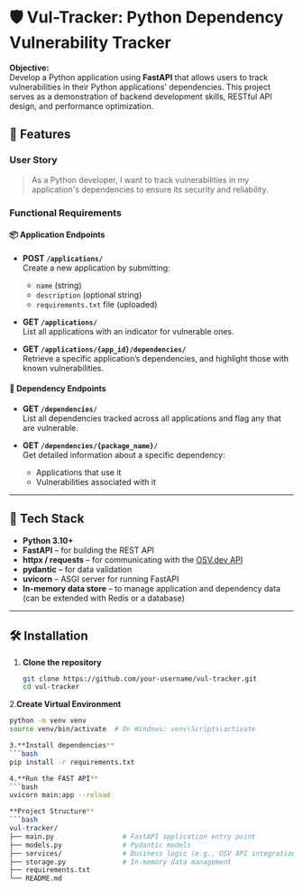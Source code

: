 # 🛡️ Vul-Tracker: Python Dependency Vulnerability Tracker

**Objective:**  
Develop a Python application using **FastAPI** that allows users to track vulnerabilities in their Python applications' dependencies. This project serves as a demonstration of backend development skills, RESTful API design, and performance optimization.

## 🚀 Features

### User Story
> As a Python developer, I want to track vulnerabilities in my application's dependencies to ensure its security and reliability.

### Functional Requirements

#### 📦 Application Endpoints

- **POST `/applications/`**  
  Create a new application by submitting:
  - `name` (string)
  - `description` (optional string)
  - `requirements.txt` file (uploaded)

- **GET `/applications/`**  
  List all applications with an indicator for vulnerable ones.

- **GET `/applications/{app_id}/dependencies/`**  
  Retrieve a specific application’s dependencies, and highlight those with known vulnerabilities.

#### 🧩 Dependency Endpoints

- **GET `/dependencies/`**  
  List all dependencies tracked across all applications and flag any that are vulnerable.

- **GET `/dependencies/{package_name}/`**  
  Get detailed information about a specific dependency:
  - Applications that use it
  - Vulnerabilities associated with it

---

## 🧰 Tech Stack

- **Python 3.10+**
- **FastAPI** – for building the REST API
- **httpx / requests** – for communicating with the [OSV.dev API](https://osv.dev)
- **pydantic** – for data validation
- **uvicorn** – ASGI server for running FastAPI
- **In-memory data store** – to manage application and dependency data (can be extended with Redis or a database)

---

## 🛠️ Installation

1. **Clone the repository**
   ```bash
   git clone https://github.com/your-username/vul-tracker.git
   cd vul-tracker
   
2.**Create Virtual Environment**
  ```bash
  python -m venv venv
  source venv/bin/activate  # On Windows: venv\Scripts\activate

3.**Install dependencies**
  ```bash
  pip install -r requirements.txt

4.**Run the FAST API**
  ```bash
  uvicorn main:app --reload

**Project Structure**
  ```bash
  vul-tracker/
  ├── main.py                 # FastAPI application entry point
  ├── models.py               # Pydantic models
  ├── services/               # Business logic (e.g., OSV API integration)
  ├── storage.py              # In-memory data management
  ├── requirements.txt
  └── README.md







   
